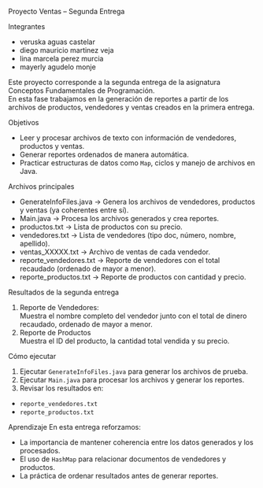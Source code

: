 Proyecto Ventas – Segunda Entrega

Integrantes
- veruska aguas castelar
- diego mauricio martinez veja
- lina marcela perez murcia
- mayerly agudelo monje


Este proyecto corresponde a la segunda entrega de la asignatura Conceptos Fundamentales de Programación.  
En esta fase trabajamos en la generación de reportes a partir de los archivos de productos, vendedores y ventas creados en la primera entrega.

 Objetivos
 
- Leer y procesar archivos de texto con información de vendedores, productos y ventas.
- Generar reportes ordenados de manera automática.
- Practicar estructuras de datos como `Map`, ciclos y manejo de archivos en Java.

Archivos principales

- GenerateInfoFiles.java → Genera los archivos de vendedores, productos y ventas (ya coherentes entre sí).  
- Main.java → Procesa los archivos generados y crea reportes.  
- productos.txt → Lista de productos con su precio.  
- vendedores.txt → Lista de vendedores (tipo doc, número, nombre, apellido).  
- ventas_XXXXX.txt → Archivo de ventas de cada vendedor.  
- reporte_vendedores.txt → Reporte de vendedores con el total recaudado (ordenado de mayor a menor).  
- reporte_productos.txt → Reporte de productos con cantidad y precio.

Resultados de la segunda entrega
1. Reporte de Vendedores:  
   Muestra el nombre completo del vendedor junto con el total de dinero recaudado, ordenado de mayor a menor.  
2. Reporte de Productos  
Muestra el ID del producto, la cantidad total vendida y su precio. 
 
Cómo ejecutar
1. Ejecutar `GenerateInfoFiles.java` para generar los archivos de prueba.  
2. Ejecutar `Main.java` para procesar los archivos y generar los reportes.  
3. Revisar los resultados en:
- `reporte_vendedores.txt`
- `reporte_productos.txt`

Aprendizaje
En esta entrega reforzamos:
- La importancia de mantener coherencia entre los datos generados y los procesados.  
- El uso de `HashMap` para relacionar documentos de vendedores y productos.  
- La práctica de ordenar resultados antes de generar reportes.  



